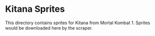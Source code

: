 # Kitana Sprites

This directory contains sprites for Kitana from Mortal Kombat 1.
Sprites would be downloaded here by the scraper.

